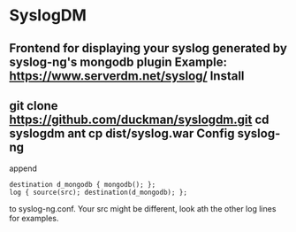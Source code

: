 SyslogDM
========
Frontend for displaying your syslog generated by syslog-ng's mongodb plugin
Example: https://www.serverdm.net/syslog/
Install
-------
git clone https://github.com/duckman/syslogdm.git
cd syslogdm
ant
cp dist/syslog.war <insert where ever>
Config syslog-ng
----------------
append
```
destination d_mongodb { mongodb(); };
log { source(src); destination(d_mongodb); };
```
to syslog-ng.conf. Your src might be different, look ath the other log lines for examples.